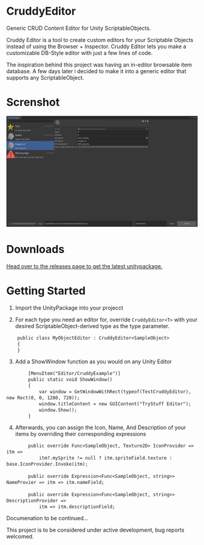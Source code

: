 # CruddyEditor


Generic CRUD Content Editor for Unity ScriptableObjects.

Cruddy Editor is a tool to create custom editors for your Scriptable Objects instead of using the Browser + Inspector. 
Cruddy Editor lets you make a customizable DB-Style editor with just a few lines of code.

The inspiration behind this project was having an in-editor browsable item database.
A few days later i decided to make it into a generic editor that supports any ScriptableObject.

# Screnshot
![](images/cruddyscreenshot.png)

# Downloads
[Head over to the releases page to get the latest unitypackage.](https://github.com/AKJ1/CruddyEditor/releases)

# Getting Started

1. Import the UnityPackage into your projecct

2. For each type you need an editor for, override ```CruddyEditor<T>``` with your desired ScriptableObject-derived type as the type parameter.
``` 
    public class MyObjectEditor : CruddyEditor<SampleObject>
    {
    }
```

3. Add a ShowWindow function as you would on any Unity Editor 

```
        [MenuItem("Editor/CruddyExample")]
        public static void ShowWindow()
        {
            var window = GetWindowWithRect(typeof(TestCruddyEditor), new Rect(0, 0, 1280, 720));
            window.titleContent = new GUIContent("TryStuff Editor");
            window.Show();
        }
```

4. Afterwards, you can assign the Icon, Name, And Description of your items by overriding their corresponding expressions

```
        public override Func<SampleObject, Texture2D> IconProvider => itm =>
            itm?.mySprite != null ? itm.spriteField.texture : base.IconProvider.Invoke(itm);

        public override Expression<Func<SampleObject, string>> NameProvier => itm => itm.nameField;

        public override Expression<Func<SampleObject, string>> DescriptionProvider =>
            itm => itm.descriptionField;
```

Documenation to be continued...

This project is to be considered under active development, bug reports welcomed.
